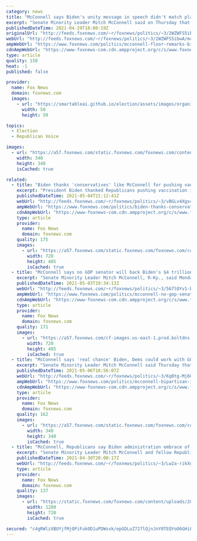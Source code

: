 ```yaml
---
category: news
title: "McConnell says Biden's unity message in speech didn't match plans not 'designed' for 'bipartisan buy-in'"
excerpt: "Senate Minority Leader Mitch McConnell said on Thursday that President Biden's address to a joint session of Congress showed the president is not serious about seeking bipartisan compromise despite his \"understated\" tone."
publishedDateTime: 2021-04-29T18:00:19Z
originalUrl: "http://feeds.foxnews.com/~r/foxnews/politics/~3/2WZWFS5ibwA/mcconnell-floor-remarks-biden-address-congress"
webUrl: "http://feeds.foxnews.com/~r/foxnews/politics/~3/2WZWFS5ibwA/mcconnell-floor-remarks-biden-address-congress"
ampWebUrl: "https://www.foxnews.com/politics/mcconnell-floor-remarks-biden-address-congress.amp"
cdnAmpWebUrl: "https://www-foxnews-com.cdn.ampproject.org/c/s/www.foxnews.com/politics/mcconnell-floor-remarks-biden-address-congress.amp"
type: article
quality: 158
heat: -1
published: false

provider:
  name: Fox News
  domain: foxnews.com
  images:
    - url: "https://smartableai.github.io/election/assets/images/organizations/foxnews.com-50x50.jpg"
      width: 50
      height: 50

topics:
  - Election
  - Republican Voice

images:
  - url: "https://a57.foxnews.com/static.foxnews.com/foxnews.com/content/uploads/2020/01/340/340/Screen-Shot-2020-01-15-at-11.36.03-AM.png?ve=1&tl=1"
    width: 340
    height: 340
    isCached: true

related:
  - title: "Biden thanks 'conservatives' like McConnell for pushing vaccines"
    excerpt: "President Biden thanked Republicans pushing vaccination in a Covid-19 briefing Tuesday, specifically citing Sen. Minority Leader Mitch McConnell, R-Ky."
    publishedDateTime: 2021-05-04T21:12:41Z
    webUrl: "http://feeds.foxnews.com/~r/foxnews/politics/~3/vBGLv4Xgx4w/biden-thanks-conservatives-mcconnell-pushing-vaccines"
    ampWebUrl: "https://www.foxnews.com/politics/biden-thanks-conservatives-mcconnell-pushing-vaccines.amp"
    cdnAmpWebUrl: "https://www-foxnews-com.cdn.ampproject.org/c/s/www.foxnews.com/politics/biden-thanks-conservatives-mcconnell-pushing-vaccines.amp"
    type: article
    provider:
      name: Fox News
      domain: foxnews.com
    quality: 175
    images:
      - url: "https://a57.foxnews.com/static.foxnews.com/foxnews.com/content/uploads/2021/04/720/405/Biden-1.jpg?ve=1&tl=1"
        width: 720
        height: 405
        isCached: true
  - title: "McConnell says no GOP senator will back Biden's $4 trillion infrastructure plan"
    excerpt: "Senate Minority Leader Mitch McConnell, R-Ky., said Monday that he did not expect any Republican senator to support President Biden’s push for a $4 trillion spending package on infrastructure and other projects."
    publishedDateTime: 2021-05-03T19:34:13Z
    webUrl: "http://feeds.foxnews.com/~r/foxnews/politics/~3/567lOYv1-b4/mcconnell-no-gop-senator-will-back-bidens-4t-infrastructure-plan"
    ampWebUrl: "https://www.foxnews.com/politics/mcconnell-no-gop-senator-will-back-bidens-4t-infrastructure-plan.amp"
    cdnAmpWebUrl: "https://www-foxnews-com.cdn.ampproject.org/c/s/www.foxnews.com/politics/mcconnell-no-gop-senator-will-back-bidens-4t-infrastructure-plan.amp"
    type: article
    provider:
      name: Fox News
      domain: foxnews.com
    quality: 171
    images:
      - url: "https://a57.foxnews.com/cf-images.us-east-1.prod.boltdns.net/v1/static/694940094001/3f6941b4-fed6-430c-9339-643e93a8d971/43eefd4c-85ae-4922-b8fd-cfdcdc182695/1280x720/match/720/405/image.jpg?ve=1&tl=1"
        width: 720
        height: 405
        isCached: true
  - title: "McConnell says 'real chance' Biden, Dems could work with GOP on 'bipartisan' infrastructure bill"
    excerpt: "Senate Minority Leader Mitch McConnell said Thursday that there is a \"real chance\" some Democrats and the White House could work with Republicans to pass a \"bipartisan\" infrastructure bill, a shift from other comments he made this week that Republicans are \"100%\" focused on stopping President Biden."
    publishedDateTime: 2021-05-06T18:56:07Z
    webUrl: "http://feeds.foxnews.com/~r/foxnews/politics/~3/Kq0tg-Mj6G4/mcconnell-bipartisan-infrastructure-bill-chances"
    ampWebUrl: "https://www.foxnews.com/politics/mcconnell-bipartisan-infrastructure-bill-chances.amp"
    cdnAmpWebUrl: "https://www-foxnews-com.cdn.ampproject.org/c/s/www.foxnews.com/politics/mcconnell-bipartisan-infrastructure-bill-chances.amp"
    type: article
    provider:
      name: Fox News
      domain: foxnews.com
    quality: 162
    images:
      - url: "https://a57.foxnews.com/static.foxnews.com/foxnews.com/content/uploads/2020/01/340/340/Screen-Shot-2020-01-15-at-11.36.03-AM.png?ve=1&tl=1"
        width: 340
        height: 340
        isCached: true
  - title: "McConnell, Republicans say Biden administration embrace of 1619 Project needs to stop: 'Divisive nonsense'"
    excerpt: "Senate Minority Leader Mitch McConnell and fellow Republicans are demanding President Biden's Education Department block a planned history education proposal that invokes the 1619 Project."
    publishedDateTime: 2021-04-30T20:00:17Z
    webUrl: "http://feeds.foxnews.com/~r/foxnews/politics/~3/Lw2a-rikXg8/mcconnell-republicans-biden-1619-project"
    type: article
    provider:
      name: Fox News
      domain: foxnews.com
    quality: 137
    images:
      - url: "https://static.foxnews.com/foxnews.com/content/uploads/2021/04/mcconnell-thumb.jpg"
        width: 1280
        height: 720
        isCached: true

secured: "c4gRWlzXBUYjfMjOPiFukOD1uPDWsxk/epGDLoZ727lQjnJnY0TEQYoO6GHiLUsH5sHo1YW9Wn44Sr/Yo+fpISvk/HLN2Sna2c6WL5WGGg3YPx7WflNoVtC8JOMTJ3lVY403V0uTpkLOIiPlEFzEhPACh/QMNGf+eqAF9HOlThbiJExJckpwiEjImO4t2+j6ad4cPsEACps1scJJPatAqWi/aQTK/QlrCqRd0flLfbPL2Z5TAgz/b5HFqcDiztZ6ikMJ3jePw+1tZBhhfeahrSHnC+AK5Iw1avgiZMeVlen6AGFL1ST9hiiyiXwiwptbqMO7+ViiPLGb2qQFZHLEQ4AyOjc5eTWlcfRJPHgGOzg=;8pPC/ALQy+SKqAvOApNrgA=="
---
```


